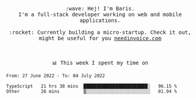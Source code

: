 <p align="center">
  <br><br>
  <samp>
    :wave: Hej! I'm Baris.
    <br>I'm a full-stack developer working on web and mobile applications.
       <br><br>:rocket: Currently building a micro-startup. Check it out, might be useful for you <a href="https://needinvoice.com/" target="_blank">needinvoice.com</a>

  </samp>
 <br><br><br>
</p>
<p align=center><samp>📊  This week I spent my time on</samp></p>


<!--START_SECTION:waka-->

```text
From: 27 June 2022 - To: 04 July 2022

TypeScript   21 hrs 38 mins  ████████████████████████░   96.15 %
Other        26 mins         ▒░░░░░░░░░░░░░░░░░░░░░░░░   01.94 %
```

<!--END_SECTION:waka-->


